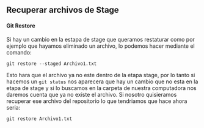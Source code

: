 ## Recuperar archivos de Stage

#### Git Restore

Si hay un cambio en la estapa de stage que queramos restaturar como por ejemplo que hayamos eliminado un archivo, lo podemos hacer mediante el comando:

`
git restore --staged Archivo1.txt
`

Esto hara que el archivo ya no este dentro de la etapa stage, por lo tanto si hacemos un `git status` nos aparecera que hay un cambio que no esta en la etapa de stage y si lo buscamos en la carpeta de nuestra computadora nos daremos cuenta que ya no existe el archivo. Si nosotro quisieramos recuperar ese archivo del repositorio lo que tendriamos que hace ahora seria:

`
git restore Archivo1.txt
`

